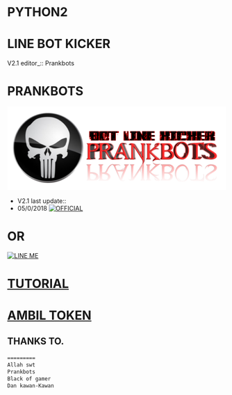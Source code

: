 # PYTHON2

# LINE BOT KICKER
V2.1 editor_::
Prankbots
# PRANKBOTS
![Prankbots](prankbots.png)
- V2.1 last update::
- 05/0/2018
<a href="https://line.me/R/ti/p/%40gnh2780p"><img height="36" border="0" alt="OFFICIAL" src="https://scdn.line-apps.com/n/line_add_friends/btn/en.png"></a>
# OR
<a href="https://line.me/R/ti/p/adiputra.95"><img height="36" border="0" alt="LINE ME" src="https://scdn.line-apps.com/n/line_add_friends/btn/en.png"></a>
# [TUTORIAL](https://www.youtube.com/channel/UCycBrqSWEHdk-slnhUmGWiQ)
# [AMBIL TOKEN](https://youtu.be/NwMYG_jn1HM)
## THANKS TO.
```
=========
Allah swt
Prankbots
Black of gamer
Dan kawan-Kawan
```
